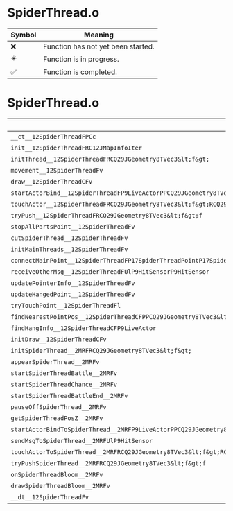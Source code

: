 # SpiderThread.o
| Symbol | Meaning 
| ------------- | ------------- 
| :x: | Function has not yet been started. 
| :eight_pointed_black_star: | Function is in progress. 
| :white_check_mark: | Function is completed. 


# SpiderThread.o
| Symbol | Decompiled? |
| ------------- | ------------- |
| `__ct__12SpiderThreadFPCc` | :x: |
| `init__12SpiderThreadFRC12JMapInfoIter` | :x: |
| `initThread__12SpiderThreadFRCQ29JGeometry8TVec3&lt;f&gt;` | :x: |
| `movement__12SpiderThreadFv` | :x: |
| `draw__12SpiderThreadCFv` | :x: |
| `startActorBind__12SpiderThreadFP9LiveActorPPCQ29JGeometry8TVec3&lt;f&gt;PPCQ29JGeometry8TVec3&lt;f&gt;PPCQ29JGeometry8TVec3&lt;f&gt;RCQ29JGeometry8TVec3&lt;f&gt;RCQ29JGeometry8TVec3&lt;f&gt;l` | :x: |
| `touchActor__12SpiderThreadFRCQ29JGeometry8TVec3&lt;f&gt;RCQ29JGeometry8TVec3&lt;f&gt;` | :x: |
| `tryPush__12SpiderThreadFRCQ29JGeometry8TVec3&lt;f&gt;f` | :x: |
| `stopAllPartsPoint__12SpiderThreadFv` | :x: |
| `cutSpiderThread__12SpiderThreadFv` | :x: |
| `initMainThreads__12SpiderThreadFv` | :x: |
| `connectMainPoint__12SpiderThreadFP17SpiderThreadPointP17SpiderThreadPointb` | :x: |
| `receiveOtherMsg__12SpiderThreadFUlP9HitSensorP9HitSensor` | :x: |
| `updatePointerInfo__12SpiderThreadFv` | :x: |
| `updateHangedPoint__12SpiderThreadFv` | :x: |
| `tryTouchPoint__12SpiderThreadFl` | :x: |
| `findNearestPointPos__12SpiderThreadCFPPCQ29JGeometry8TVec3&lt;f&gt;PPCQ29JGeometry8TVec3&lt;f&gt;PlPlRCQ29JGeometry8TVec3&lt;f&gt;` | :x: |
| `findHangInfo__12SpiderThreadCFP9LiveActor` | :x: |
| `initDraw__12SpiderThreadCFv` | :x: |
| `initSpiderThread__2MRFRCQ29JGeometry8TVec3&lt;f&gt;` | :x: |
| `appearSpiderThread__2MRFv` | :x: |
| `startSpiderThreadBattle__2MRFv` | :x: |
| `startSpiderThreadChance__2MRFv` | :x: |
| `startSpiderThreadBattleEnd__2MRFv` | :x: |
| `pauseOffSpiderThread__2MRFv` | :x: |
| `getSpiderThreadPosZ__2MRFv` | :x: |
| `startActorBindToSpiderThread__2MRFP9LiveActorPPCQ29JGeometry8TVec3&lt;f&gt;PPCQ29JGeometry8TVec3&lt;f&gt;PPCQ29JGeometry8TVec3&lt;f&gt;RCQ29JGeometry8TVec3&lt;f&gt;RCQ29JGeometry8TVec3&lt;f&gt;` | :x: |
| `sendMsgToSpiderThread__2MRFUlP9HitSensor` | :x: |
| `touchActorToSpiderThread__2MRFRCQ29JGeometry8TVec3&lt;f&gt;RCQ29JGeometry8TVec3&lt;f&gt;` | :x: |
| `tryPushSpiderThread__2MRFRCQ29JGeometry8TVec3&lt;f&gt;f` | :x: |
| `onSpiderThreadBloom__2MRFv` | :x: |
| `drawSpiderThreadBloom__2MRFv` | :x: |
| `__dt__12SpiderThreadFv` | :x: |
